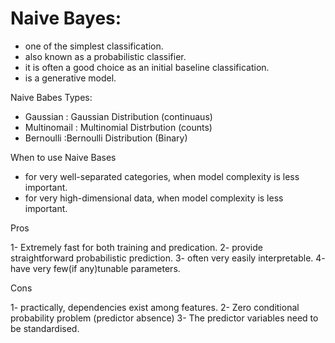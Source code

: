 # Naive Bayes:

- one of the simplest classification.
- also known as a probabilistic classifier.
- it is often a good choice as an initial baseline classification.
- is a generative model.

Naive Babes Types:
- Gaussian : Gaussian Distribution (continuaus)
- Multinomail : Multinomial Distrbution (counts)
- Bernoulli :Bernoulli Distribution (Binary)


When to use Naive Bases 

- for very well-separated categories, when model complexity is less important.
- for very high-dimensional data, when model complexity is less important.


Pros 

1- Extremely fast for both training and predication.
2- provide straightforward probabilistic prediction.
3- often very easily interpretable.
4- have very few(if any)tunable parameters.


Cons 

1- practically, dependencies exist among features.
2- Zero conditional probability problem (predictor absence)
3- The predictor variables need to be standardised.
